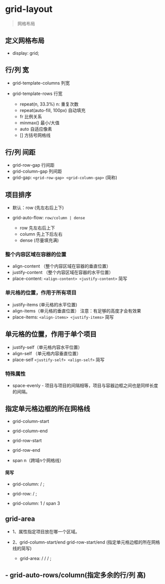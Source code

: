 # grid-layout

> 网格布局

## 定义网格布局

- display: grid;

## 行/列 宽

- grid-template-columns  列宽
- grid-template-rows  行宽

    - repeat(n, 33.3%)  n: 重复次数
    - repeat(auto-fill, 100px)  自动填充
    - fr 比例关系
    - minmax()  最小/大值
    - auto 自适应像素
    - [] 方括号网格线

## 行/列 间距

- grid-row-gap 行间距
- grid-column-gap 列间距
- grid-gap: `<grid-row-gap> <grid-column-gap>` (简称)

## 项目排序

- 默认：row (先左右后上下)
- grid-auto-flow: `row/column | dense`

  - row 先左右后上下
  - column 先上下后左右
  - dense (尽量填充满)

### 整个内容区域在容器的位置

- align-content （整个内容区域在容器的垂直位置）
- justify-content （整个内容区域在容器的水平位置）
- place-content: `<align-content> <justify-content>` 简写

### 单元格的位置，作用于所有项目

- justify-items (单元格的水平位置) 
- align-items（单元格的垂直位置） 注意：有足够的高度才会有效果
- place-items: `<align-items> <justify-items>` 简写

## 单元格的位置，作用于单个项目

- justify-self（单元格内容水平位置）
- align-self （单元格内容垂直位置）
- place-self `<justify-self> <align-self>` 简写

### 特殊属性

- space-evenly - 项目与项目的间隔相等，项目与容器边框之间也是同样长度的间隔。

## 指定单元格边框的所在网格线

- grid-column-start 
- grid-column-end 
- grid-row-start 
- grid-row-end 

- span n（跨域n个网格线）

#### 简写

- grid-column: <start-line> / <end-line>;
- grid-row: <start-line> / <end-line>;

- grid-column: 1 / span 3

## grid-area

- 1、属性指定项目放在哪一个区域。
- 2、grid-column-start/end grid-row-start/end (指定单元格边框的所在网格线的简写)
 
  - grid-area: <row-start> / <column-start> / <row-end> / <column-end>;

## - grid-auto-rows/column(指定多余的行/列 高)
